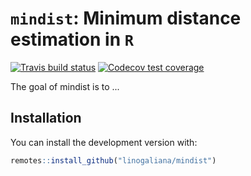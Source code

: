 # `mindist`: Minimum distance estimation in `R`

<!-- badges: start -->
[![Travis build status](https://travis-ci.com/linogaliana/mindist.svg?branch=master)](https://travis-ci.com/linogaliana/mindist)
[![Codecov test coverage](https://codecov.io/gh/linogaliana/mindist/branch/master/graph/badge.svg)](https://codecov.io/gh/linogaliana/mindist?branch=master)
<!-- badges: end -->

The goal of mindist is to ...

## Installation

You can install the development version with:

``` r
remotes::install_github("linogaliana/mindist")
```

